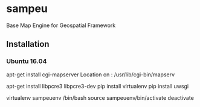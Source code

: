 # sampeu
Base Map Engine for Geospatial Framework

## Installation
### Ubuntu 16.04
apt-get install cgi-mapserver
Location on :
/usr/lib/cgi-bin/mapserv

apt-get install libpcre3 libpcre3-dev
pip install virtualenv
pip install uwsgi

virtualenv sampeuenv
/bin/bash
source sampeuenv/bin/activate
deactivate


